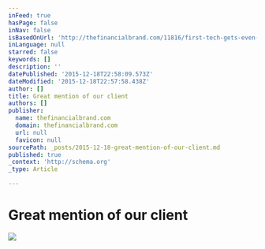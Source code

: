 ```yaml
---
inFeed: true
hasPage: false
inNav: false
isBasedOnUrl: 'http://thefinancialbrand.com/11816/first-tech-gets-even-more-squirrely/'
inLanguage: null
starred: false
keywords: []
description: ''
datePublished: '2015-12-18T22:58:09.573Z'
dateModified: '2015-12-18T22:57:58.438Z'
author: []
title: Great mention of our client
authors: []
publisher:
  name: thefinancialbrand.com
  domain: thefinancialbrand.com
  url: null
  favicon: null
sourcePath: _posts/2015-12-18-great-mention-of-our-client.md
published: true
_context: 'http://schema.org'
_type: Article

---
```

# Great mention of our client
![](http://thefinancialbrand.com/wp-content/uploads/2010/05/first_tech_squirrel_treehouse.jpg)